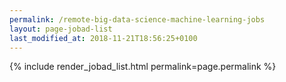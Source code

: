 ```yaml
---
permalink: /remote-big-data-science-machine-learning-jobs
layout: page-jobad-list
last_modified_at: 2018-11-21T18:56:25+0100
---
```

{% include render_jobad_list.html permalink=page.permalink %}
